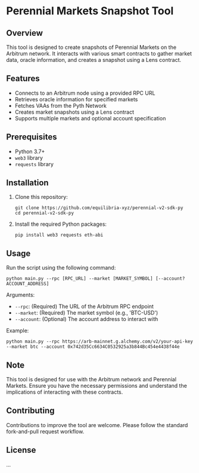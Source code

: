 # Perennial Markets Snapshot Tool

## Overview

This tool is designed to create snapshots of Perennial Markets on the Arbitrum network. It interacts with various smart contracts to gather market data, oracle information, and creates a snapshot using a Lens contract.

## Features

- Connects to an Arbitrum node using a provided RPC URL
- Retrieves oracle information for specified markets
- Fetches VAAs from the Pyth Network
- Creates market snapshots using a Lens contract
- Supports multiple markets and optional account specification

## Prerequisites

- Python 3.7+
- `web3` library
- `requests` library

## Installation

1. Clone this repository:

   ```
   git clone https://github.com/equilibria-xyz/perennial-v2-sdk-py
   cd perennial-v2-sdk-py
   ```

2. Install the required Python packages:

   ```
   pip install web3 requests eth-abi
   ```

## Usage

Run the script using the following command:

```
python main.py --rpc [RPC_URL] --market [MARKET_SYMBOL] [--account? ACCOUNT_ADDRESS]
```

Arguments:

- `--rpc`: (Required) The URL of the Arbitrum RPC endpoint
- `--market`: (Required) The market symbol (e.g., 'BTC-USD')
- `--account`: (Optional) The account address to interact with

Example:

```
python main.py --rpc https://arb-mainnet.g.alchemy.com/v2/your-api-key --market btc --account 0x742d35Cc6634C0532925a3b844Bc454e4438f44e
```

## Note

This tool is designed for use with the Arbitrum network and Perennial Markets. Ensure you have the necessary permissions and understand the implications of interacting with these contracts.

## Contributing

Contributions to improve the tool are welcome. Please follow the standard fork-and-pull request workflow.

## License

...
